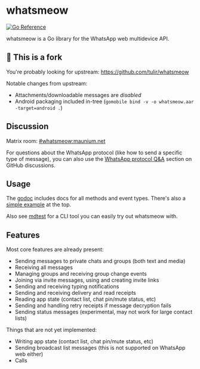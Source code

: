 # whatsmeow
[![Go Reference](https://pkg.go.dev/badge/go.mau.fi/whatsmeow.svg)](https://pkg.go.dev/go.mau.fi/whatsmeow)

whatsmeow is a Go library for the WhatsApp web multidevice API.

## 🚨 This is a fork

You're probably looking for upstream: https://github.com/tulir/whatsmeow

Notable changes from upstream:
* Attachments/downloadable messages are *disabled*
* Android packaging included in-tree (`gomobile bind -v -o whatsmeow.aar -target=android .`)

## Discussion
Matrix room: [#whatsmeow:maunium.net](https://matrix.to/#/#whatsmeow:maunium.net)

For questions about the WhatsApp protocol (like how to send a specific type of
message), you can also use the [WhatsApp protocol Q&A] section on GitHub
discussions.

[WhatsApp protocol Q&A]: https://github.com/tulir/whatsmeow/discussions/categories/whatsapp-protocol-q-a

## Usage
The [godoc](https://pkg.go.dev/go.mau.fi/whatsmeow) includes docs for all methods and event types.
There's also a [simple example](https://godocs.io/go.mau.fi/whatsmeow#example-package) at the top.

Also see [mdtest](./mdtest) for a CLI tool you can easily try out whatsmeow with.

## Features
Most core features are already present:

* Sending messages to private chats and groups (both text and media)
* Receiving all messages
* Managing groups and receiving group change events
* Joining via invite messages, using and creating invite links
* Sending and receiving typing notifications
* Sending and receiving delivery and read receipts
* Reading app state (contact list, chat pin/mute status, etc)
* Sending and handling retry receipts if message decryption fails
* Sending status messages (experimental, may not work for large contact lists)

Things that are not yet implemented:

* Writing app state (contact list, chat pin/mute status, etc)
* Sending broadcast list messages (this is not supported on WhatsApp web either)
* Calls
